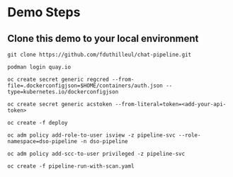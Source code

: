# Demo Steps

## Clone this demo to your local environment

```
git clone https://github.com/fduthilleul/chat-pipeline.git
```

```
podman login quay.io
```

```
oc create secret generic regcred --from-file=.dockerconfigjson=$HOME/containers/auth.json --type=kubernetes.io/dockerconfigjson
```
```
oc create secret generic acstoken --from-literal=token=<add-your-api-token>
```

```
oc create -f deploy
```

```
oc adm policy add-role-to-user isview -z pipeline-svc --role-namespace=dso-pipeline -n dso-pipeline
```

```
oc adm policy add-scc-to-user privileged -z pipeline-svc
```

```
oc create -f pipeline-run-with-scan.yaml
```
